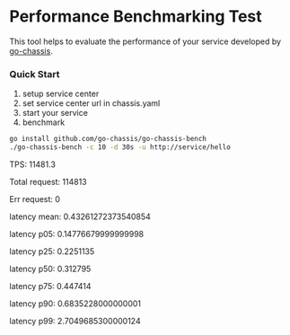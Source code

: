 # Performance Benchmarking Test

This tool helps to evaluate the performance of your service developed by [go-chassis](https://github.com/go-chassis/go-chassis).


### Quick Start

1. setup service center
2. set service center url in chassis.yaml
3. start your service 
3. benchmark
```bash
go install github.com/go-chassis/go-chassis-bench
./go-chassis-bench -c 10 -d 30s -u http://service/hello
```

TPS:  11481.3

Total request:  114813

Err request:  0

latency mean:  0.43261272373540854

latency p05:  0.14776679999999998

latency p25:  0.2251135

latency p50:  0.312795

latency p75:  0.447414

latency p90:  0.6835228000000001

latency p99:  2.7049685300000124